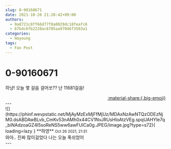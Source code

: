 ```yaml
---
slug: 0-90160671
date: 2021-10-26 21:28:42+09:00
authors:
  - 9a8721c8ff66d77f8a0029dc18feafc6
  - 67b4c6fb2220ac6705aa97046f3503a1
categories:
  - Hayoung
tags:
  - Fan Post
---
```


# 0-90160671

<div class="post-container" markdown="1">
<div class="content-container md-sidebar__scrollwrap" markdown="1">

하냥! 오늘 몇 걸음 걸어쏘?? 난 11681걸음!

</div>
</div>

<div style="text-align: right;" markdown="1">
<a href="https://weverse.io/fromis9/fanpost/0-90160671" style="text-align: right;">:material-share:{.big-emoji}</a>
</div>
---

<div class="comments-container md-sidebar__scrollwrap" markdown="1">
<div class="comment" markdown="1">
<div class='id-container' markdown="1">
![](https://phinf.wevpstatic.net/MjAyMzExMjFfMjUz/MDAxNzAwNTQzODEzNjM0.dsABDAwBLvb_CmKv53nAMh0x44CV1NvJRUsHloAtzVEg.spqUAHYle7q_biNAdzoaGZ4l5soReNS5ww6awFUlCa0g.JPEG/image.jpg?type=s72){ loading=lazy }
**<span class="artist">하영</span>** <small>Oct 26 2021, 21:31</small><br>
</div>
<div class='comment-body' markdown="1">
와아.. 진짜 많이걸었다 나는 오늘 푹쉬었어
</div>
</div>
</div>
---
